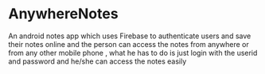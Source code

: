 # AnywhereNotes

An android notes app which uses Firebase to authenticate users and save their notes online and the person can access the notes from anywhere or from any other mobile phone 
, what he has to do is just login with the userid and password and he/she can access the notes easily
